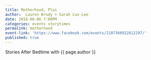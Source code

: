 ```yaml
---
title: Motherhood, Plus
author:  Lauren Brody + Sarah Lux-Lee
date: 2018-06-06 7:00PM
categories: events storytimes
permalink: motherhood
event-link: 'https://www.facebook.com/events/2107366922812297/'
published: true
---
```

Stories After Bedtime with {{ page.author }}
